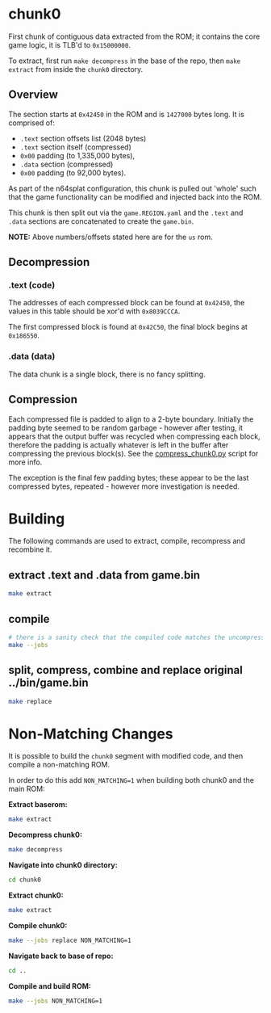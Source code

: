 # chunk0

First chunk of contiguous data extracted from the ROM; it contains the core game logic, it is TLB'd to `0x15000000`.

To extract, first run `make decompress` in the base of the repo, then `make extract` from inside the `chunk0` directory.

## Overview

The section starts at `0x42450` in the ROM and is `1427000` bytes long. It is comprised of:

 - `.text` section offsets list (2048 bytes)
 - `.text` section itself (compressed)
 - `0x00` padding (to 1,335,000 bytes),
 - `.data` section (compressed)
 - `0x00` padding (to 92,000 bytes).

As part of the n64splat configuration, this chunk is pulled out 'whole' such that the game functionality can be modified and injected back into the ROM.

This chunk is then split out via the `game.REGION.yaml` and the `.text` and `.data` sections are concatenated to create the `game.bin`.

**NOTE:** Above numbers/offsets stated here are for the `us` rom.

## Decompression

### .text (code)

The addresses of each compressed block can be found at `0x42450`, the values in this table should be xor'd with `0x8039CCCA`.

The first compressed block is found at `0x42C50`, the final block begins at `0x186550`.

### .data (data)

The data chunk is a single block, there is no fancy splitting.

## Compression

Each compressed file is padded to align to a 2-byte boundary. Initially the padding byte seemed to be random garbage - however after testing, it appears that the output buffer was recycled when compressing each block, therefore the padding is actually whatever is left in the buffer after compressing the previous block(s). See the [compress_chunk0.py](../tools/compress_chunk0.py) script for more info.

The exception is the final few padding bytes; these appear to be the last compressed bytes, repeated - however more investigation is needed.

# Building

The following commands are used to extract, compile, recompress and recombine it.

## extract .text and .data from game.bin
```sh
make extract
```

## compile
```sh
# there is a sanity check that the compiled code matches the uncompressed game.bin
make --jobs
```

## split, compress, combine and replace original ../bin/game.bin
```sh
make replace
```

# Non-Matching Changes

It is possible to build the `chunk0` segment with modified code, and then compile a non-matching ROM.

In order to do this add `NON_MATCHING=1` when building both chunk0 and the main ROM:

**Extract baserom:**
```sh
make extract
```
**Decompress chunk0:**
```sh
make decompress
```
**Navigate into chunk0 directory:**
```sh
cd chunk0
```
**Extract chunk0:**
```sh
make extract
```
**Compile chunk0:**
```sh
make --jobs replace NON_MATCHING=1
```
**Navigate back to base of repo:**
```sh
cd ..
```
**Compile and build ROM:**
```sh
make --jobs NON_MATCHING=1
```
